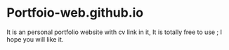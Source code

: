 # Portfoio-web.github.io
It is an personal portfolio website with cv link in it, It is totally free to use ; I hope you will like it.
